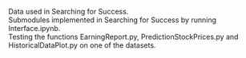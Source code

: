 Data used in Searching for Success.  
Submodules implemented in Searching for Success by running Interface.ipynb.   
Testing the functions EarningReport.py, PredictionStockPrices.py and HistoricalDataPlot.py on one of the datasets.
